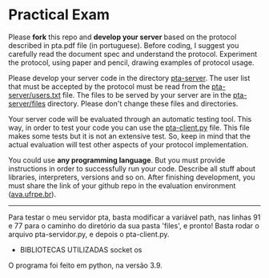 # Practical Exam
Please **fork** this repo and **develop your server** based on the protocol described in pta.pdf file (in portuguese). Before coding, I suggest you carefully read the document spec and understand the protocol. Experiment the protocol, using paper and pencil, drawing examples of protocol usage.

Please develop your server code in the directory [pta-server][ptas]. The user list that must be accepted by the protocol must be read from the [pta-server/users.txt][ptau] file. The files to be served by your server are in the [pta-server/files][ptaa] directory. Please don't change these files and directories.

Your server code will be evaluated through an automatic testing tool. This way, in order to test your code you can use the [pta-client.py][ptac] file. This file makes some tests but it is not an extensive test. So, keep in mind that the actual evaluation will test other aspects of your protocol implementation.

You could use **any programming language**. But you must provide instructions in order to successfully run your code. Describe all stuff about libraries, interpreters, versions and so on. After finishing development, you must share the link of your github repo in the evaluation environment ([ava.ufrpe.br](http://ava.ufrpe.br/)).

[ptas]: <https://github.com/glaucogoncalves/pta/tree/master/pta-server>
[ptau]: <https://github.com/glaucogoncalves/pta/tree/master/pta-server/users.txt>
[ptaa]: <https://github.com/glaucogoncalves/pta/tree/master/pta-server/files>
[ptac]: <https://github.com/glaucogoncalves/pta/tree/master/pta-client.py>

------------------------------------------------------------------------------------------------------

Para testar o meu servidor pta, basta modificar a variável path, nas linhas 91 e 77 para o caminho do diretório da sua pasta 'files', e pronto!
Basta rodar o arquivo pta-servidor.py, e depois o pta-client.py.

 - BIBLIOTECAS UTILIZADAS
 socket
 os
 
 O programa foi feito em python, na versão 3.9.
